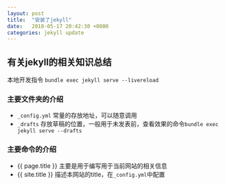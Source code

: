 ```yaml
---
layout: post
title:  "安装了jekyll"
date:   2018-05-17 20:42:30 +0800
categories: jekyll update
---
```


## 有关jekyll的相关知识总结
本地开发指令 `bundle exec jekyll serve --livereload`

### 主要文件夹的介绍
* `_config.yml` 常量的存放地址，可以随意调用
* `_drafts` 存放草稿的位置，一般用于未发表前，查看效果的命令`bundle exec jekyll serve --drafts`

### 主要命令的介绍
* \{\{ page.title \}\} 主要是用于编写用于当前网站的相关信息
* \{\{ site.title \}\} 描述本网站的title，在`_config.yml`中配置